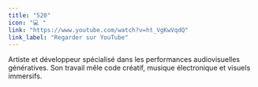 ```yaml
---
title: "520"
icon: "💻 "
link: "https://www.youtube.com/watch?v=ht_VgKwVqdQ"
link_label: "Regarder sur YouTube"
---
```


Artiste et développeur spécialisé dans les performances audiovisuelles génératives. Son travail mêle code créatif, musique électronique et visuels immersifs.
